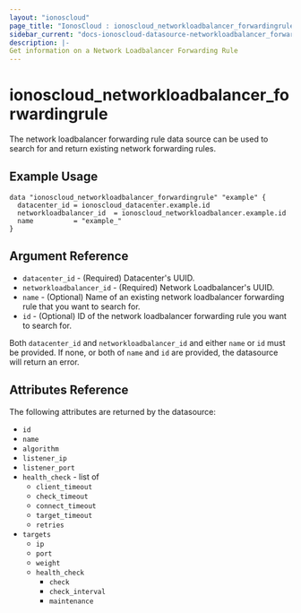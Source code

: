 ```yaml
---
layout: "ionoscloud"
page_title: "IonosCloud : ionoscloud_networkloadbalancer_forwardingrule"
sidebar_current: "docs-ionoscloud-datasource-networkloadbalancer_forwardingrule"
description: |-
Get information on a Network Loadbalancer Forwarding Rule
---
```


# ionoscloud_networkloadbalancer_forwardingrule

The network loadbalancer forwarding rule data source can be used to search for and return existing network forwarding rules.

## Example Usage

```hcl
data "ionoscloud_networkloadbalancer_forwardingrule" "example" {
  datacenter_id = ionoscloud_datacenter.example.id
  networkloadbalancer_id  = ionoscloud_networkloadbalancer.example.id
  name			= "example_"
}
```

## Argument Reference

* `datacenter_id` - (Required) Datacenter's UUID.
* `networkloadbalancer_id` - (Required) Network Loadbalancer's UUID.
* `name` - (Optional) Name of an existing network loadbalancer forwarding rule that you want to search for.
* `id` - (Optional) ID of the network loadbalancer forwarding rule you want to search for.

Both `datacenter_id` and `networkloadbalancer_id` and either `name` or `id` must be provided. If none, or both of `name` and `id` are provided, the datasource will return an error.

## Attributes Reference

The following attributes are returned by the datasource:

* `id`
* `name`
* `algorithm`
* `listener_ip`
* `listener_port`
* `health_check` - list of
    * `client_timeout`
    * `check_timeout`
    * `connect_timeout`
    * `target_timeout`
    * `retries`
* `targets`
    * `ip`
    * `port`
    * `weight`
    * `health_check`
        * `check`
        * `check_interval`
        * `maintenance`

